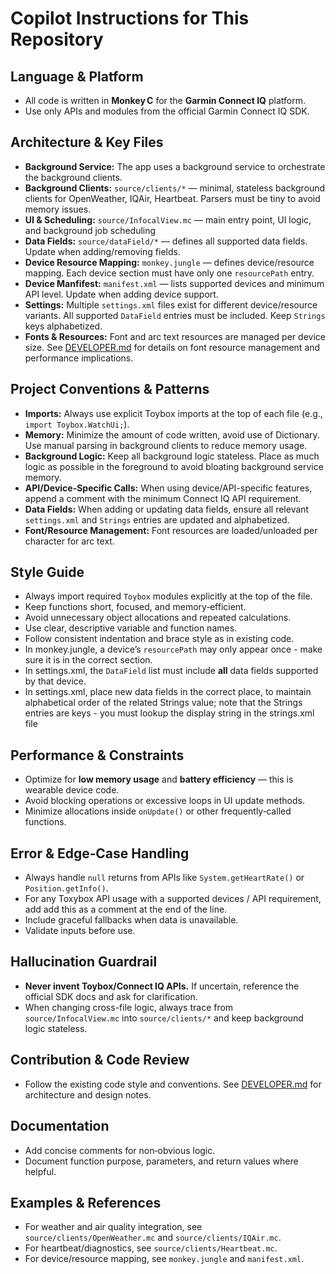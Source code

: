 # Copilot Instructions for This Repository

## Language & Platform
- All code is written in **Monkey C** for the **Garmin Connect IQ** platform.
- Use only APIs and modules from the official Garmin Connect IQ SDK.


## Architecture & Key Files
- **Background Service:** The app uses a background service to orchestrate the background clients.
- **Background Clients:** `source/clients/*` — minimal, stateless background clients for OpenWeather, IQAir, Heartbeat. Parsers must be tiny to avoid memory issues.
- **UI & Scheduling:** `source/InfocalView.mc` — main entry point, UI logic, and background job scheduling
- **Data Fields:** `source/dataField/*` — defines all supported data fields. Update when adding/removing fields.
- **Device Resource Mapping:** `monkey.jungle` — defines device/resource mapping. Each device section must have only one `resourcePath` entry.
- **Device Manfifest:** `manifest.xml` — lists supported devices and minimum API level. Update when adding device support.
- **Settings:** Multiple `settings.xml` files exist for different device/resource variants. All supported `DataField` entries must be included. Keep `Strings` keys alphabetized.
- **Fonts & Resources:** Font and arc text resources are managed per device size. See [DEVELOPER.md](../DEVELOPER.md#fonts) for details on font resource management and performance implications.

## Project Conventions & Patterns
- **Imports:** Always use explicit Toybox imports at the top of each file (e.g., `import Toybox.WatchUi;`).
- **Memory:** Minimize the amount of code written, avoid use of Dictionary. Use manual parsing in background clients to reduce memory usage.
- **Background Logic:** Keep all background logic stateless. Place as much logic as possible in the foreground to avoid bloating background service memory.
- **API/Device-Specific Calls:** When using device/API-specific features, append a comment with the minimum Connect IQ API requirement.
- **Data Fields:** When adding or updating data fields, ensure all relevant `settings.xml` and `Strings` entries are updated and alphabetized.
- **Font/Resource Management:** Font resources are loaded/unloaded per character for arc text.

## Style Guide
- Always import required `Toybox` modules explicitly at the top of the file.
- Keep functions short, focused, and memory‑efficient.
- Avoid unnecessary object allocations and repeated calculations.
- Use clear, descriptive variable and function names.
- Follow consistent indentation and brace style as in existing code.
- In monkey.jungle, a device’s `resourcePath` may only appear once - make sure it is in the correct section.
- In settings.xml, the `DataField` list must include **all** data fields supported by that device.
- In settings.xml, place new data fields in the correct place, to maintain alphabetical order of the related Strings value;
  note that the Strings entries are keys - you must lookup the display string in the strings.xml file

## Performance & Constraints
- Optimize for **low memory usage** and **battery efficiency** — this is wearable device code.
- Avoid blocking operations or excessive loops in UI update methods.
- Minimize allocations inside `onUpdate()` or other frequently‑called functions.

## Error & Edge‑Case Handling
- Always handle `null` returns from APIs like `System.getHeartRate()` or `Position.getInfo()`.
- For any Toxybox API usage with a supported devices / API requirement, add add this as a comment at the end of the line.
- Include graceful fallbacks when data is unavailable.
- Validate inputs before use.

## Hallucination Guardrail
- **Never invent Toybox/Connect IQ APIs.** If uncertain, reference the official SDK docs and ask for clarification.
- When changing cross-file logic, always trace from `source/InfocalView.mc` into `source/clients/*` and keep background logic stateless.

## Contribution & Code Review
- Follow the existing code style and conventions. See [DEVELOPER.md](../DEVELOPER.md) for architecture and design notes.

## Documentation
- Add concise comments for non‑obvious logic.
- Document function purpose, parameters, and return values where helpful.

## Examples & References
- For weather and air quality integration, see `source/clients/OpenWeather.mc` and `source/clients/IQAir.mc`.
- For heartbeat/diagnostics, see `source/clients/Heartbeat.mc`.
- For device/resource mapping, see `monkey.jungle` and `manifest.xml`.
